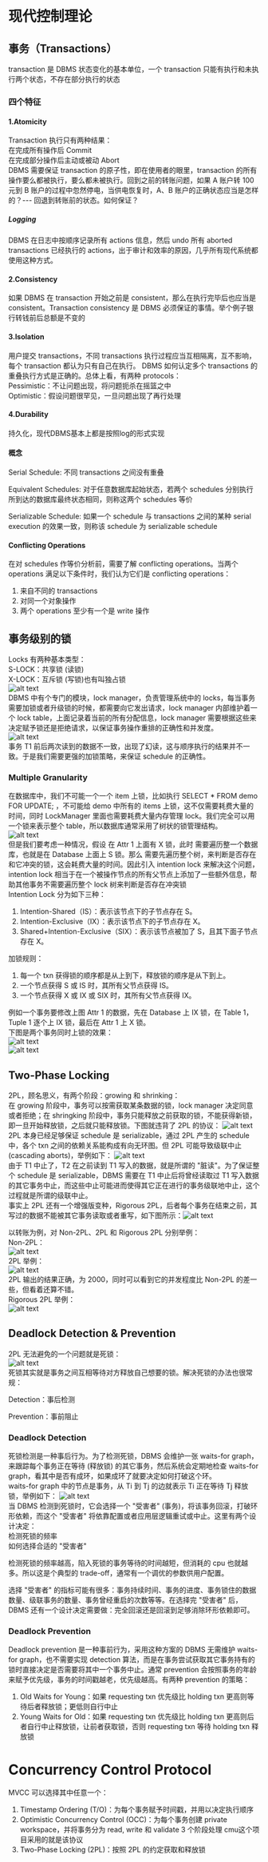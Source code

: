 # 现代控制理论
## 事务（Transactions）
transaction 是 DBMS 状态变化的基本单位，一个 transaction 只能有执行和未执行两个状态，不存在部分执行的状态

### 四个特征
#### 1.Atomicity
Transaction 执行只有两种结果：  
在完成所有操作后 Commit  
在完成部分操作后主动或被动 Abort  
DBMS 需要保证 transaction 的原子性，即在使用者的眼里，transaction 的所有操作要么都被执行，要么都未被执行。回到之前的转账问题，如果 A 账户转 100 元到 B 账户的过程中忽然停电，当供电恢复时，A、B 账户的正确状态应当是怎样的？--- 回退到转账前的状态。如何保证？
##### Logging
DBMS 在日志中按顺序记录所有 actions 信息，然后 undo 所有 aborted transactions 已经执行的 actions，出于审计和效率的原因，几乎所有现代系统都使用这种方式。
#### 2.Consistency
如果 DBMS 在 transaction 开始之前是 consistent，那么在执行完毕后也应当是 consistent。Transaction consistency 是 DBMS 必须保证的事情。举个例子银行转钱前后总额是不变的
#### 3.Isolation
用户提交 transactions，不同 transactions 执行过程应当互相隔离，互不影响，每个 transaction 都认为只有自己在执行。
DBMS 如何认定多个 transactions 的重叠执行方式是正确的。总体上看，有两种 protocols：  
Pessimistic：不让问题出现，将问题扼杀在摇篮之中  
Optimistic：假设问题很罕见，一旦问题出现了再行处理
#### 4.Durability
持久化，现代DBMS基本上都是按照log的形式实现

#### 概念
Serial Schedule: 不同 transactions 之间没有重叠

Equivalent Schedules: 对于任意数据库起始状态，若两个 schedules 分别执行所到达的数据库最终状态相同，则称这两个 schedules 等价

Serializable Schedule: 如果一个 schedule 与 transactions 之间的某种 serial execution 的效果一致，则称该 schedule 为 serializable schedule

#### Conflicting Operations
在对 schedules 作等价分析前，需要了解 conflicting operations。当两个 operations 满足以下条件时，我们认为它们是 conflicting operations：  
1. 来自不同的 transactions
2. 对同一个对象操作
3. 两个 operations 至少有一个是 write 操作

## 事务级别的锁
Locks 有两种基本类型：  
S-LOCK：共享锁 (读锁)  
X-LOCK：互斥锁 (写锁)也有叫独占锁  
![alt text](../images/cmu/3/image.png)  
DBMS 中有个专门的模块，lock manager，负责管理系统中的 locks，每当事务需要加锁或者升级锁的时候，都需要向它发出请求，lock manager 内部维护着一个 lock table，上面记录着当前的所有分配信息，lock manager 需要根据这些来决定赋予锁还是拒绝请求，以保证事务操作重排的正确性和并发度。  
![alt text](../images/cmu/3/image-1.png)  
事务 T1 前后两次读到的数据不一致，出现了幻读，这与顺序执行的结果并不一致。于是我们需要更强的加锁策略，来保证 schedule 的正确性。

### Multiple Granularity
在数据库中，我们不可能一个一个 item 上锁，比如执行 SELECT * FROM demo FOR UPDATE; ，不可能给 demo 中所有的 items 上锁，这不仅需要耗费大量的时间，同时 LockManager 里面也需要耗费大量内存管理 lock。我们完全可以用一个锁来表示整个 table，所以数据库通常采用了树状的锁管理结构。  
![alt text](../images/cmu/3/image-10.png)  
但是我们要考虑一种情况，假设 
 在 Attr 1 上面有 X 锁，此时 
 需要遍历整一个数据库，也就是在 Database 上面上 S 锁。那么 
 需要先遍历整个树，来判断是否存在和它冲突的锁，这会耗费大量的时间。因此引入 intention lock 来解决这个问题，intention lock 相当于在一个被操作节点的所有父节点上添加了一些额外信息，帮助其他事务不需要遍历整个 lock 树来判断是否存在冲突锁  
 Intention Lock 分为如下三种：
1. Intention-Shared（IS）：表示该节点下的子节点存在 S。
2. Intention-Exclusive（IX）：表示该节点下的子节点存在 X。
3. Shared+Intention-Exclusive（SIX）：表示该节点被加了 S，且其下面子节点存在 X。
   
加锁规则：  
1. 每一个 txn 获得锁的顺序都是从上到下，释放锁的顺序是从下到上。
2. 一个节点获得 S 或 IS 时，其所有父节点获得 IS。
3. 一个节点获得 X 或 IX 或 SIX 时，其所有父节点获得 IX。  

例如一个事务要修改上图 Attr 1 的数据，先在 Database 上 IX 锁，在 Table 1，Tuple 1 逐个上 IX 锁，最后在 Attr 1 上 X 锁。  
下图是两个事务同时上锁的效果：  
![alt text](../images/cmu/3/image-11.png)  
![alt text](../images/cmu/3/image-12.png)

## Two-Phase Locking
2PL，顾名思义，有两个阶段：growing 和 shrinking：  
在 growing 阶段中，事务可以按需获取某条数据的锁，lock manager 决定同意或者拒绝；在 shringking 阶段中，事务只能释放之前获取的锁，不能获得新锁，即一旦开始释放锁，之后就只能释放锁。下图就违背了 2PL 的协议：
![alt text](../images/cmu/3/image-2.png)  
2PL 本身已经足够保证 schedule 是 serializable，通过 2PL 产生的 schedule 中，各个 txn 之间的依赖关系能构成有向无环图。但 2PL 可能导致级联中止 (cascading aborts)，举例如下：
![alt text](../images/cmu/3/image-3.png)  
由于 T1 中止了，T2 在之前读到 T1 写入的数据，就是所谓的 "脏读"。为了保证整个 schedule 是 serializable，DBMS 需要在 T1 中止后将曾经读取过 T1 写入数据的其它事务中止，而这些中止可能进而使得其它正在进行的事务级联地中止，这个过程就是所谓的级联中止。  
事实上 2PL 还有一个增强版变种，Rigorous 2PL，后者每个事务在结束之前，其写过的数据不能被其它事务读取或者重写，如下图所示：![alt text](../images/cmu/3/image-4.png)

以转账为例，对 Non-2PL、2PL 和 Rigorous 2PL 分别举例：    
Non-2PL：  
![alt text](../images/cmu/3/image-5.png)  
2PL 举例：  
![alt text](../images/cmu/3/image-6.png)  
2PL 输出的结果正确，为 2000，同时可以看到它的并发程度比 Non-2PL 的差一些，但看着还算不错。  
Rigorous 2PL 举例：  
![alt text](../images/cmu/3/image-7.png)  
## Deadlock Detection & Prevention
2PL 无法避免的一个问题就是死锁：  
![alt text](../images/cmu/3/image-8.png)  
死锁其实就是事务之间互相等待对方释放自己想要的锁。解决死锁的办法也很常规：

Detection：事后检测

Prevention：事前阻止
### Deadlock Detection
死锁检测是一种事后行为。为了检测死锁，DBMS 会维护一张 waits-for graph，来跟踪每个事务正在等待 (释放锁) 的其它事务，然后系统会定期地检查 waits-for graph，看其中是否有成环，如果成环了就要决定如何打破这个环。  
waits-for graph 中的节点是事务，从 Ti 到 Tj 的边就表示 Ti 正在等待 Tj 释放锁，举例如下：
![alt text](../images/cmu/3/image-9.png)  
当 DBMS 检测到死锁时，它会选择一个 "受害者" (事务)，将该事务回滚，打破环形依赖，而这个 "受害者" 将依靠配置或者应用层逻辑重试或中止。这里有两个设计决定：  
检测死锁的频率  
如何选择合适的 "受害者"  

检测死锁的频率越高，陷入死锁的事务等待的时间越短，但消耗的 cpu 也就越多。所以这是个典型的 trade-off，通常有一个调优的参数供用户配置。

选择 "受害者" 的指标可能有很多：事务持续时间、事务的进度、事务锁住的数据数量、级联事务的数量、事务曾经重启的次数等等。在选择完 "受害者" 后，DBMS 还有一个设计决定需要做：完全回滚还是回滚到足够消除环形依赖即可。
### Deadlock Prevention
Deadlock prevention 是一种事前行为，采用这种方案的 DBMS 无需维护 waits-for graph，也不需要实现 detection 算法，而是在事务尝试获取其它事务持有的锁时直接决定是否需要将其中一个事务中止。通常 prevention 会按照事务的年龄来赋予优先级，事务的时间戳越老，优先级越高。有两种 prevention 的策略：  
1. Old Waits for Young：如果 requesting txn 优先级比 holding txn 更高则等待后者释放锁；更低则自行中止
2. Young Waits for Old：如果 requesting txn 优先级比 holding txn 更高则后者自行中止释放锁，让前者获取锁，否则 requesting txn 等待 holding txn 释放锁  


# Concurrency Control Protocol
MVCC 可以选择其中任意一个：
1. Timestamp Ordering (T/O)：为每个事务赋予时间戳，并用以决定执行顺序
2. Optimistic Concurrency Control (OCC)：为每个事务创建 private workspace，并将事务分为 read, write 和 validate 3 个阶段处理 cmu这个项目采用的就是该协议
3. Two-Phase Locking (2PL)：按照 2PL 的约定获取和释放锁

